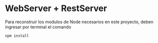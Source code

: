 # WebServer + RestServer


Para reconstruir los modulos de Node necesarios en este proyecto, deben ingresar por terminal el comando


``` npm install ```

